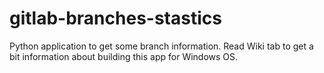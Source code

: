 # gitlab-branches-stastics
Python application to get some branch information.
Read Wiki tab to get a bit information about building this app for Windows OS.
